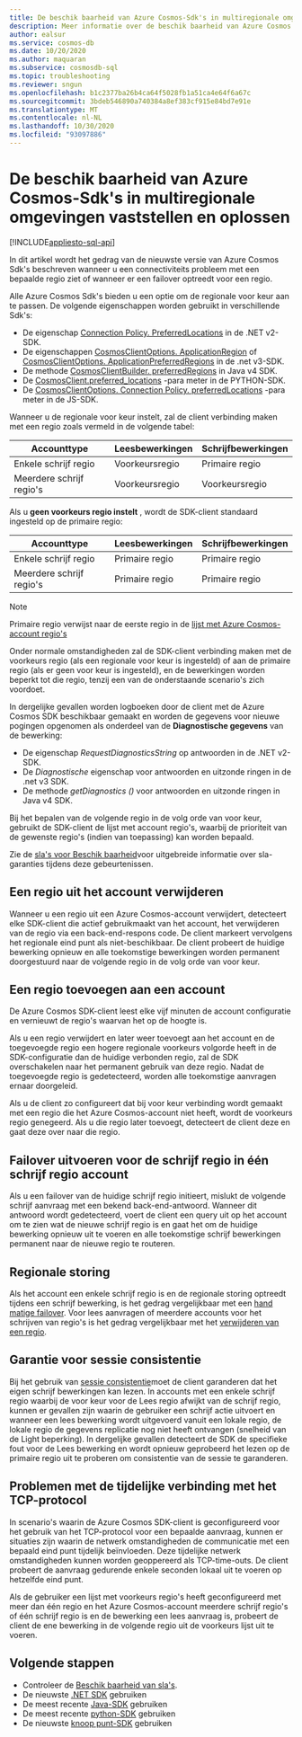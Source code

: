 ```yaml
---
title: De beschik baarheid van Azure Cosmos-Sdk's in multiregionale omgevingen vaststellen en oplossen
description: Meer informatie over de beschik baarheid van Azure Cosmos SDK als u in meerdere regionale omgevingen werkt.
author: ealsur
ms.service: cosmos-db
ms.date: 10/20/2020
ms.author: maquaran
ms.subservice: cosmosdb-sql
ms.topic: troubleshooting
ms.reviewer: sngun
ms.openlocfilehash: b1c2377ba26b4ca64f5028fb1a51ca4e64f6a67c
ms.sourcegitcommit: 3bdeb546890a740384a8ef383cf915e84bd7e91e
ms.translationtype: MT
ms.contentlocale: nl-NL
ms.lasthandoff: 10/30/2020
ms.locfileid: "93097886"
---
```

# <a name="diagnose-and-troubleshoot-the-availability-of-azure-cosmos-sdks-in-multiregional-environments"></a>De beschik baarheid van Azure Cosmos-Sdk's in multiregionale omgevingen vaststellen en oplossen
[!INCLUDE[appliesto-sql-api](includes/appliesto-sql-api.md)]

In dit artikel wordt het gedrag van de nieuwste versie van Azure Cosmos Sdk's beschreven wanneer u een connectiviteits probleem met een bepaalde regio ziet of wanneer er een failover optreedt voor een regio.

Alle Azure Cosmos Sdk's bieden u een optie om de regionale voor keur aan te passen. De volgende eigenschappen worden gebruikt in verschillende Sdk's:

* De eigenschap [Connection Policy. PreferredLocations](/dotnet/api/microsoft.azure.documents.client.connectionpolicy.preferredlocations) in de .NET v2-SDK.
* De eigenschappen [CosmosClientOptions. ApplicationRegion](/dotnet/api/microsoft.azure.cosmos.cosmosclientoptions.applicationregion) of [CosmosClientOptions. ApplicationPreferredRegions](/dotnet/api/microsoft.azure.cosmos.cosmosclientoptions.applicationpreferredregions) in de .net v3-SDK.
* De methode [CosmosClientBuilder. preferredRegions](/java/api/com.azure.cosmos.cosmosclientbuilder.preferredregions) in Java v4 SDK.
* De [CosmosClient.preferred_locations](/python/api/azure-cosmos/azure.cosmos.cosmos_client.cosmosclient) -para meter in de PYTHON-SDK.
* De [CosmosClientOptions. Connection Policy. preferredLocations](/javascript/api/@azure/cosmos/connectionpolicy#preferredlocations) -para meter in de JS-SDK.

Wanneer u de regionale voor keur instelt, zal de client verbinding maken met een regio zoals vermeld in de volgende tabel:

|Accounttype |Leesbewerkingen |Schrijfbewerkingen |
|------------------------|--|--|
| Enkele schrijf regio | Voorkeursregio | Primaire regio  |
| Meerdere schrijf regio's | Voorkeursregio | Voorkeursregio  |

Als u **geen voorkeurs regio instelt** , wordt de SDK-client standaard ingesteld op de primaire regio:

|Accounttype |Leesbewerkingen |Schrijfbewerkingen |
|------------------------|--|--|
| Enkele schrijf regio | Primaire regio | Primaire regio |
| Meerdere schrijf regio's | Primaire regio  | Primaire regio  |

> [!NOTE]
> Primaire regio verwijst naar de eerste regio in de [lijst met Azure Cosmos-account regio's](distribute-data-globally.md)

Onder normale omstandigheden zal de SDK-client verbinding maken met de voorkeurs regio (als een regionale voor keur is ingesteld) of aan de primaire regio (als er geen voor keur is ingesteld), en de bewerkingen worden beperkt tot die regio, tenzij een van de onderstaande scenario's zich voordoet.

In dergelijke gevallen worden logboeken door de client met de Azure Cosmos SDK beschikbaar gemaakt en worden de gegevens voor nieuwe pogingen opgenomen als onderdeel van de **Diagnostische gegevens** van de bewerking:

* De eigenschap *RequestDiagnosticsString* op antwoorden in de .NET v2-SDK.
* De *Diagnostische* eigenschap voor antwoorden en uitzonde ringen in de .net v3 SDK.
* De methode *getDiagnostics ()* voor antwoorden en uitzonde ringen in Java v4 SDK.

Bij het bepalen van de volgende regio in de volg orde van voor keur, gebruikt de SDK-client de lijst met account regio's, waarbij de prioriteit van de gewenste regio's (indien van toepassing) kan worden bepaald.

Zie de [sla's voor Beschik baarheid](high-availability.md#slas-for-availability)voor uitgebreide informatie over sla-garanties tijdens deze gebeurtenissen.

## <a name="removing-a-region-from-the-account"></a><a id="remove-region"></a>Een regio uit het account verwijderen

Wanneer u een regio uit een Azure Cosmos-account verwijdert, detecteert elke SDK-client die actief gebruikmaakt van het account, het verwijderen van de regio via een back-end-respons code. De client markeert vervolgens het regionale eind punt als niet-beschikbaar. De client probeert de huidige bewerking opnieuw en alle toekomstige bewerkingen worden permanent doorgestuurd naar de volgende regio in de volg orde van voor keur.

## <a name="adding-a-region-to-an-account"></a>Een regio toevoegen aan een account

De Azure Cosmos SDK-client leest elke vijf minuten de account configuratie en vernieuwt de regio's waarvan het op de hoogte is.

Als u een regio verwijdert en later weer toevoegt aan het account en de toegevoegde regio een hogere regionale voorkeurs volgorde heeft in de SDK-configuratie dan de huidige verbonden regio, zal de SDK overschakelen naar het permanent gebruik van deze regio. Nadat de toegevoegde regio is gedetecteerd, worden alle toekomstige aanvragen ernaar doorgeleid.

Als u de client zo configureert dat bij voor keur verbinding wordt gemaakt met een regio die het Azure Cosmos-account niet heeft, wordt de voorkeurs regio genegeerd. Als u die regio later toevoegt, detecteert de client deze en gaat deze over naar die regio.

## <a name="fail-over-the-write-region-in-a-single-write-region-account"></a><a id="manual-failover-single-region"></a>Failover uitvoeren voor de schrijf regio in één schrijf regio account

Als u een failover van de huidige schrijf regio initieert, mislukt de volgende schrijf aanvraag met een bekend back-end-antwoord. Wanneer dit antwoord wordt gedetecteerd, voert de client een query uit op het account om te zien wat de nieuwe schrijf regio is en gaat het om de huidige bewerking opnieuw uit te voeren en alle toekomstige schrijf bewerkingen permanent naar de nieuwe regio te routeren.

## <a name="regional-outage"></a>Regionale storing

Als het account een enkele schrijf regio is en de regionale storing optreedt tijdens een schrijf bewerking, is het gedrag vergelijkbaar met een [hand matige failover](#manual-failover-single-region). Voor lees aanvragen of meerdere accounts voor het schrijven van regio's is het gedrag vergelijkbaar met het [verwijderen van een regio](#remove-region).

## <a name="session-consistency-guarantees"></a>Garantie voor sessie consistentie

Bij het gebruik van [sessie consistentie](consistency-levels.md#guarantees-associated-with-consistency-levels)moet de client garanderen dat het eigen schrijf bewerkingen kan lezen. In accounts met een enkele schrijf regio waarbij de voor keur voor de Lees regio afwijkt van de schrijf regio, kunnen er gevallen zijn waarin de gebruiker een schrijf actie uitvoert en wanneer een lees bewerking wordt uitgevoerd vanuit een lokale regio, de lokale regio de gegevens replicatie nog niet heeft ontvangen (snelheid van de Light beperking). In dergelijke gevallen detecteert de SDK de specifieke fout voor de Lees bewerking en wordt opnieuw geprobeerd het lezen op de primaire regio uit te proberen om consistentie van de sessie te garanderen.

## <a name="transient-connectivity-issues-on-tcp-protocol"></a>Problemen met de tijdelijke verbinding met het TCP-protocol

In scenario's waarin de Azure Cosmos SDK-client is geconfigureerd voor het gebruik van het TCP-protocol voor een bepaalde aanvraag, kunnen er situaties zijn waarin de netwerk omstandigheden de communicatie met een bepaald eind punt tijdelijk beïnvloeden. Deze tijdelijke netwerk omstandigheden kunnen worden geoppereerd als TCP-time-outs. De client probeert de aanvraag gedurende enkele seconden lokaal uit te voeren op hetzelfde eind punt.

Als de gebruiker een lijst met voorkeurs regio's heeft geconfigureerd met meer dan één regio en het Azure Cosmos-account meerdere schrijf regio's of één schrijf regio is en de bewerking een lees aanvraag is, probeert de client de ene bewerking in de volgende regio uit de voorkeurs lijst uit te voeren.

## <a name="next-steps"></a>Volgende stappen

* Controleer de [Beschik baarheid van sla's](high-availability.md#slas-for-availability).
* De nieuwste [.NET SDK](sql-api-sdk-dotnet-standard.md) gebruiken
* De meest recente [Java-SDK](sql-api-sdk-java-v4.md) gebruiken
* De meest recente [python-SDK](sql-api-sdk-python.md) gebruiken
* De nieuwste [knoop punt-SDK](sql-api-sdk-node.md) gebruiken
